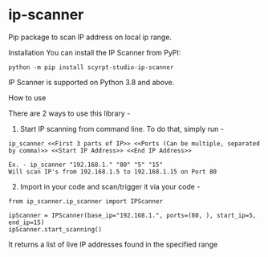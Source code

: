 # ip-scanner
Pip package to scan IP address on local ip range.

Installation
You can install the IP Scanner from PyPI:
```
python -m pip install scyrpt-studio-ip-scanner
```

IP Scanner is supported on Python 3.8 and above.

How to use

There are 2 ways to use this library -

1. Start IP scanning from command line. To do that, simply run -
```
ip_scanner <<First 3 parts of IP>> <<Ports (Can be multiple, separated by comma)>> <<Start IP Address>> <<End IP Address>>

Ex. - ip_scanner "192.168.1." "80" "5" "15" 
Will scan IP's from 192.168.1.5 to 192.168.1.15 on Port 80
```

2. Import in your code and scan/trigger it via your code -
```
from ip_scanner.ip_scanner import IPScanner

ipScanner = IPScanner(base_ip="192.168.1.", ports=(80, ), start_ip=5, end_ip=15)
ipScanner.start_scanning()
```
It returns a list of live IP addresses found in the specified range